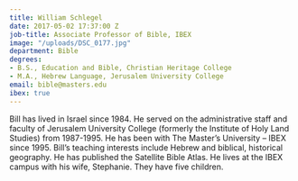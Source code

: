 ```yaml
---
title: William Schlegel
date: 2017-05-02 17:37:00 Z
job-title: Associate Professor of Bible, IBEX
image: "/uploads/DSC_0177.jpg"
department: Bible
degrees:
- B.S., Education and Bible, Christian Heritage College
- M.A., Hebrew Language, Jerusalem University College
email: bible@masters.edu
ibex: true
---
```


Bill has lived in Israel since 1984. He served on the administrative staff and faculty of Jerusalem University College (formerly the Institute of Holy Land Studies) from 1987-1995. He has been with The Master’s University – IBEX since 1995. Bill’s teaching interests include Hebrew and biblical, historical geography.  He has published the Satellite Bible Atlas. He lives at the IBEX campus with his wife, Stephanie.  They have five children.